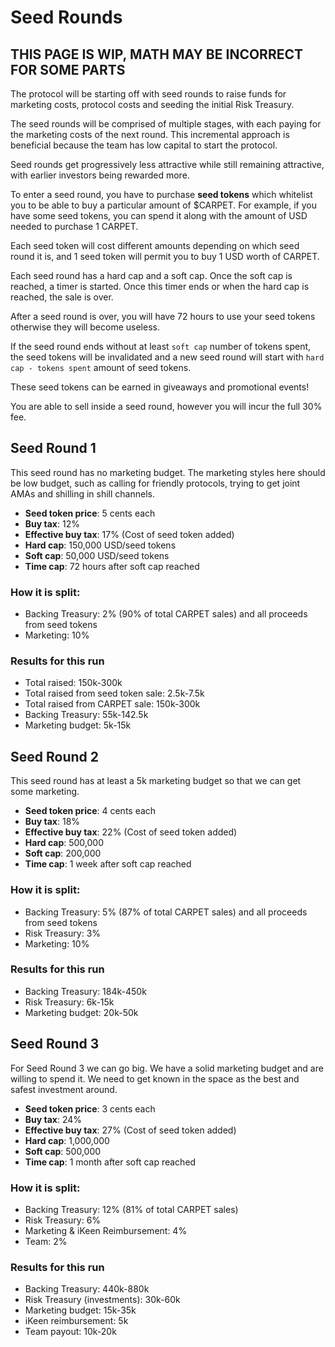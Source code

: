 # Seed Rounds

## THIS PAGE IS WIP, MATH MAY BE INCORRECT FOR SOME PARTS

The protocol will be starting off with seed rounds to raise funds for marketing costs, protocol costs and seeding the initial Risk Treasury.

The seed rounds will be comprised of multiple stages, with each paying for the marketing costs of the next round. This incremental approach is beneficial because the team has low capital to start the protocol.

Seed rounds get progressively less attractive while still remaining attractive, with earlier investors being rewarded more.

To enter a seed round, you have to purchase **seed tokens** which whitelist you to be able to buy a particular amount of $CARPET. For example, if you have some seed tokens, you can spend it along with the amount of USD needed to purchase 1 CARPET.

Each seed token will cost different amounts depending on which seed round it is, and 1 seed token will permit you to buy 1 USD worth of CARPET.

Each seed round has a hard cap and a soft cap. Once the soft cap is reached, a timer is started. Once this timer ends or when the hard cap is reached, the sale is over.

After a seed round is over, you will have 72 hours to use your seed tokens otherwise they will become useless.

If the seed round ends without at least `soft cap` number of tokens spent, the seed tokens will be invalidated and a new seed round will start with `hard cap - tokens spent` amount of seed tokens.

These seed tokens can be earned in giveaways and promotional events!

You are able to sell inside a seed round, however you will incur the full 30% fee.

## Seed Round 1

This seed round has no marketing budget. The marketing styles here should be low budget, such as calling for friendly protocols, trying to get joint AMAs and shilling in shill channels.

- **Seed token price**: 5 cents each
- **Buy tax**: 12%
- **Effective buy tax**: 17% (Cost of seed token added)
- **Hard cap**: 150,000 USD/seed tokens
- **Soft cap**: 50,000 USD/seed tokens
- **Time cap**: 72 hours after soft cap reached

### How it is split:

- Backing Treasury: 2% (90% of total CARPET sales) and all proceeds from seed tokens
- Marketing: 10%

### Results for this run

- Total raised: 150k-300k
- Total raised from seed token sale: 2.5k-7.5k
- Total raised from CARPET sale: 150k-300k
- Backing Treasury: 55k-142.5k
- Marketing budget: 5k-15k

## Seed Round 2

This seed round has at least a 5k marketing budget so that we can get some marketing.

- **Seed token price**: 4 cents each
- **Buy tax**: 18%
- **Effective buy tax**: 22% (Cost of seed token added)
- **Hard cap**: 500,000
- **Soft cap**: 200,000
- **Time cap**: 1 week after soft cap reached

### How it is split:

- Backing Treasury: 5% (87% of total CARPET sales) and all proceeds from seed tokens
- Risk Treasury: 3%
- Marketing: 10%

### Results for this run

- Backing Treasury: 184k-450k
- Risk Treasury: 6k-15k
- Marketing budget: 20k-50k

## Seed Round 3

For Seed Round 3 we can go big. We have a solid marketing budget and are willing to spend it. We need to get known in the space as the best and safest investment around.

- **Seed token price**: 3 cents each
- **Buy tax**: 24%
- **Effective buy tax**: 27% (Cost of seed token added)
- **Hard cap**: 1,000,000
- **Soft cap**: 500,000
- **Time cap**: 1 month after soft cap reached

### How it is split:

- Backing Treasury: 12% (81% of total CARPET sales)
- Risk Treasury: 6%
- Marketing & iKeen Reimbursement: 4%
- Team: 2%

### Results for this run

- Backing Treasury: 440k-880k
- Risk Treasury (investments): 30k-60k
- Marketing budget: 15k-35k
- iKeen reimbursement: 5k
- Team payout: 10k-20k

